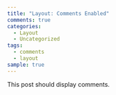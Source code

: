 ```yaml
---
title: "Layout: Comments Enabled"
comments: true
categories:
  - Layout
  - Uncategorized
tags:
  - comments
  - layout
sample: true
---
```


This post should display comments.